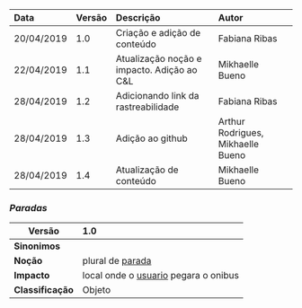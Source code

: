 |Data|Versão|Descrição|Autor|
|:---|:---|:---|:---|
|20/04/2019|1.0|Criação e adição de conteúdo|Fabiana Ribas|
|22/04/2019|1.1|Atualização noção e impacto. Adição ao C&L|Mikhaelle Bueno|
|28/04/2019|1.2|Adicionando link da rastreabilidade|Fabiana Ribas|
|28/04/2019|1.3|Adição ao github|Arthur Rodrigues, Mikhaelle Bueno|
|28/04/2019|1.4|Atualização de conteúdo|Mikhaelle Bueno|

### ***<a name="paradas">Paradas</a>***


|Versão|1.0
|-|:-|
|**Sinonimos**|
|**Noção**|plural de [parada](#parada) |
|**Impacto**|local onde o [usuario](#usuario) pegara o onibus |
|**Classificação**| Objeto
